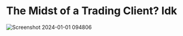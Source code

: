 # The Midst of a Trading Client? Idk
![Screenshot 2024-01-01 094806](https://github.com/pattty847/Crypto-Dash/assets/23511285/2264b0ec-3051-4c56-a279-94c198a12117)
